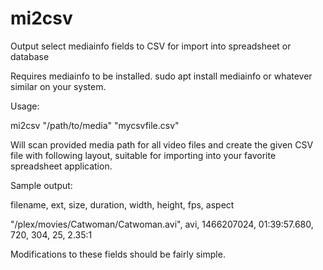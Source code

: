 # mi2csv
Output select mediainfo fields to CSV for import into spreadsheet or database

Requires mediainfo to be installed. sudo apt install mediainfo or whatever similar on your system.

Usage:

mi2csv "/path/to/media" "mycsvfile.csv"

Will scan provided media path for all video files and create the given CSV file with following layout, suitable for importing into your favorite spreadsheet application.

Sample output:

filename, ext, size, duration, width, height, fps, aspect

"/plex/movies/Catwoman/Catwoman.avi", avi, 1466207024, 01:39:57.680, 720, 304, 25, 2.35:1

Modifications to these fields should be fairly simple.
